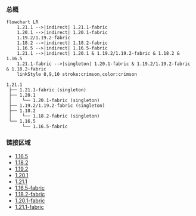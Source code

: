 ### 总概

```mermaid
flowchart LR
    1.21.1 -->|indirect| 1.21.1-fabric
    1.20.1 -->|indirect| 1.20.1-fabric
    1.19.2/1.19.2-fabric
    1.18.2 -->|indirect| 1.18.2-fabric
    1.16.5 -->|indirect| 1.16.5-fabric
    1.21.1 -->|indirect| 1.20.1 & 1.19.2/1.19.2-fabric & 1.18.2 & 1.16.5
    1.21.1-fabric -->|singleton| 1.20.1-fabric & 1.19.2/1.19.2-fabric & 1.18.2-fabric
    linkStyle 8,9,10 stroke:crimson,color:crimson
```

```
1.21.1
 ├── 1.21.1-fabric (singleton)
 ├── 1.20.1
 │    └── 1.20.1-fabric (singleton)
 ├── 1.19.2/1.19.2-fabric (singleton)
 ├── 1.18.2
 │    └── 1.18.2-fabric (singleton)
 └── 1.16.5
      └── 1.16.5-fabric
```

### 链接区域

- [1.16.5](/projects/1.16/assets/macaws-lights-and-lamps/mcwlights)
- [1.18.2](/projects/1.18/assets/macaws-lights-and-lamps/mcwlights)
- [1.19.2](/projects/1.19/assets/macaws-lights-and-lamps/mcwlights)
- [1.20.1](/projects/1.20/assets/macaws-lights-and-lamps/mcwlights)
- [1.21.1](/projects/1.21/assets/macaws-lights-and-lamps/mcwlights)
- [1.16.5-fabric](/projects/1.16-fabric/assets/macaws-lights-and-lamps/mcwlights)
- [1.18.2-fabric](/projects/1.18-fabric/assets/macaws-lights-and-lamps/mcwlights)
- [1.20.1-fabric](/projects/1.20-fabric/assets/macaws-lights-and-lamps/mcwlights)
- [1.21.1-fabric](/projects/1.21-fabric/assets/macaws-lights-and-lamps/mcwlights)